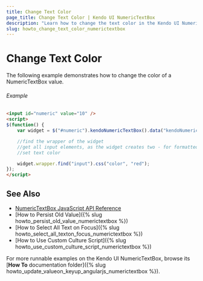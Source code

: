```yaml
---
title: Change Text Color
page_title: Change Text Color | Kendo UI NumericTextBox
description: "Learn how to change the text color in the Kendo UI NumericTextBox widget."
slug: howto_change_text_color_numerictextbox
---
```


# Change Text Color

The following example demonstrates how to change the color of a NumericTextBox value.

###### Example

```html
<input id="numeric" value="10" />
<script>
$(function() {
    var widget = $("#numeric").kendoNumericTextBox().data("kendoNumericTextBox");

    //find the wrapper of the widget
    //get all input elements, as the widget creates two - for formatted value and real value
    //set text color

    widget.wrapper.find("input").css("color", "red");
});
</script>
```

## See Also

* [NumericTextBox JavaScript API Reference](/api/javascript/ui/numerictextbox)
* [How to Persist Old Value]({% slug howto_persist_old_value_numerictextbox %})
* [How to Select All Text on Focus]({% slug howto_select_all_texton_focus_numerictextbox %})
* [How to Use Custom Culture Script]({% slug howto_use_custom_culture_script_numerictextbox %})

For more runnable examples on the Kendo UI NumericTextBox, browse its [**How To** documentation folder]({% slug howto_update_valueon_keyup_angularjs_numerictextbox %}).
